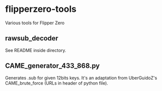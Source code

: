 # flipperzero-tools
Various tools for Flipper Zero

## rawsub_decoder
See README inside directory.

## CAME_generator_433_868.py
Generates .sub for given 12bits keys.
It's an adaptation from UberGuidoZ's CAME_brute_force (URLs in header of python file).


